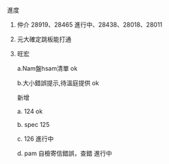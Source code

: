 進度

1. 仲介 28919、28465 進行中、28438、28018、28011
2. 元大確定跳板能打通
3. 旺宏

   a.Nam盤hsam清單 ok
   
   b.大小錯誤提示,待溫庭提供 ok
   
   新增 
   
   a. 124 ok
   
   b. spec 125
   
   c. 126 進行中
   
   d. pam 自檢寄信錯誤，查錯 進行中 
